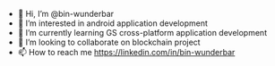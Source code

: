 - 👋 Hi, I’m @bin-wunderbar
- 👀 I’m interested in android application development
- 🌱 I’m currently learning GS cross-platform application development
- 💞️ I’m looking to collaborate on blockchain project
- 📫 How to reach me https://linkedin.com/in/bin-wunderbar

<!---
bin-wunderbar/bin-wunderbar is a ✨ special ✨ repository because its `README.md` (this file) appears on your GitHub profile.
You can click the Preview link to take a look at your changes.
--->
